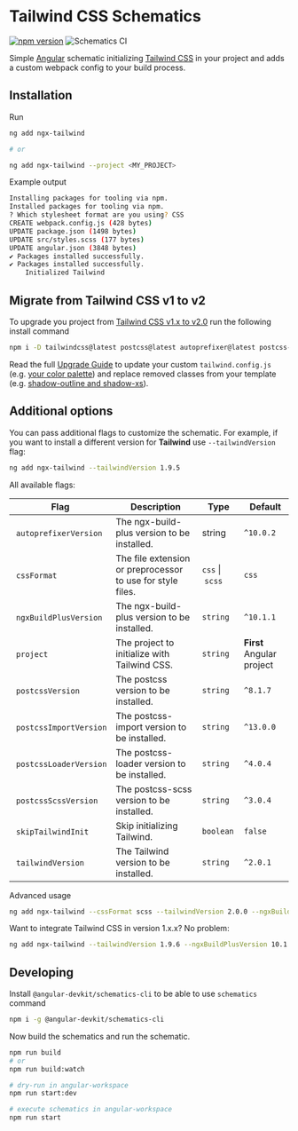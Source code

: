 # Tailwind CSS Schematics

[![npm version](https://badge.fury.io/js/ngx-tailwind.svg)](https://www.npmjs.com/package/ngx-tailwind)
![Schematics CI](https://github.com/notiz-dev/ngx-tailwind/workflows/Node.js%20CI/badge.svg)

Simple [Angular](https://angular.io/) schematic initializing [Tailwind CSS](https://tailwindcss.com/) in your project and adds a custom webpack config to your build process.

## Installation

Run

```bash
ng add ngx-tailwind

# or

ng add ngx-tailwind --project <MY_PROJECT>
```

Example output

```bash
Installing packages for tooling via npm.
Installed packages for tooling via npm.
? Which stylesheet format are you using? CSS
CREATE webpack.config.js (428 bytes)
UPDATE package.json (1498 bytes)
UPDATE src/styles.scss (177 bytes)
UPDATE angular.json (3848 bytes)
✔ Packages installed successfully.
✔ Packages installed successfully.
    Initialized Tailwind
```

## Migrate from Tailwind CSS v1 to v2

To upgrade you project from [Tailwind CSS v1.x to v2.0](https://tailwindcss.com/docs/upgrading-to-v2) run the following install command

```bash
npm i -D tailwindcss@latest postcss@latest autoprefixer@latest postcss-import@latest
```

Read the full [Upgrade Guide](https://tailwindcss.com/docs/upgrading-to-v2) to update your custom `tailwind.config.js` (e.g. [your color palette](https://tailwindcss.com/docs/upgrading-to-v2#configure-your-color-palette-explicitly)) and replace removed classes from your template (e.g. [shadow-outline and shadow-xs](https://tailwindcss.com/docs/upgrading-to-v2#replace-shadow-outline-and-shadow-xs-with-ring-utilities)).

## Additional options

You can pass additional flags to customize the schematic. For example, if you want to install a different version for **Tailwind** use `--tailwindVersion` flag:

```bash
ng add ngx-tailwind --tailwindVersion 1.9.5
```

All available flags:

| Flag                    |  Description                                               | Type             |  Default                  |
| ----------------------- | ---------------------------------------------------------- | ---------------- | ------------------------- |
|  `autoprefixerVersion`  | The ngx-build-plus version to be installed.                | string           | `^10.0.2`                 |
|  `cssFormat`            | The file extension or preprocessor to use for style files. | `css` \|  `scss` | `css`                     |
|  `ngxBuildPlusVersion`  | The ngx-build-plus version to be installed.                | `string`         | `^10.1.1`                 |
|  `project`              | The project to initialize with Tailwind CSS.               | `string`         | **First** Angular project |
|  `postcssVersion`       | The postcss version to be installed.                       | `string`         | `^8.1.7`                  |
|  `postcssImportVersion` | The postcss-import version to be installed.                | `string`         | `^13.0.0`                 |
|  `postcssLoaderVersion` | The postcss-loader version to be installed.                | `string`         | `^4.0.4`                  |
|  `postcssScssVersion`   | The postcss-scss version to be installed.                  | `string`         | `^3.0.4`                  |
|  `skipTailwindInit`     | Skip initializing Tailwind.                                | `boolean`        | `false`                   |
|  `tailwindVersion`      | The Tailwind version to be installed.                      | `string`         | `^2.0.1`                  |

Advanced usage

```bash
ng add ngx-tailwind --cssFormat scss --tailwindVersion 2.0.0 --ngxBuildPlusVersion 10.1.1 --postcssVersion 8.0.0 --postcssImportVersion 13.0.0 --postcssLoaderVersion 4.0.4 --postcssScssVersion 3.0.4
```

Want to integrate Tailwind CSS in version 1.x.x? No problem:

```bash
ng add ngx-tailwind --tailwindVersion 1.9.6 --ngxBuildPlusVersion 10.1.1 --postcssVersion 7.0.35 --postcssImportVersion 12.0.1 --postcssLoaderVersion 4.0.4 --postcssScssVersion 3.0.4
```

## Developing

Install `@angular-devkit/schematics-cli` to be able to use `schematics` command

```bash
npm i -g @angular-devkit/schematics-cli
```

Now build the schematics and run the schematic.

```bash
npm run build
# or
npm run build:watch

# dry-run in angular-workspace
npm run start:dev

# execute schematics in angular-workspace
npm run start
```
